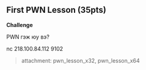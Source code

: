 ## First PWN Lesson (35pts)
**Challenge**

PWN гэж юу вэ?

nc 218.100.84.112 9102

> attachment: pwn_lesson_x32, pwn_lesson_x64
